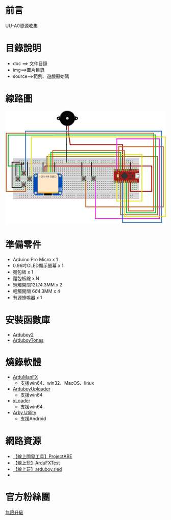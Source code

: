 # 前言
UU-A0資源收集

# 目錄說明
* doc ==> 文件目錄
* img==>圖片目錄
* source==>範例、遊戲原始碼

# 線路圖
![alt CircuitDiagram](https://github.com/channel2007/UU-A0/blob/master/img/CircuitDiagram.jpg "CircuitDiagram")

# 準備零件
* Arduino Pro Micro x 1
* 0.96吋OLED顯示螢幕 x 1
* 麵包板 x 1
* 麵包板線 x N
* 輕觸開關12*12*4.3MM x 2
* 輕觸開關 6*6*4.3MM x 4
* 有源蜂鳴器 x 1

# 安裝函數庫
* [Arduboy2](https://github.com/MLXXXp/Arduboy2)
* [ArduboyTones](https://github.com/MLXXXp/ArduboyTones)

# 燒錄軟體
* [ArduManFX](https://github.com/tuxinator2009/ArduManFX/releases)
  * 支援win64、win32、MacOS、linux
* [ArduboyUploader](https://github.com/eried/ArduboyUploader/releases/tag/1.4)
  * 支援win64
* [xLoader](https://github.com/binaryupdates/xLoader)
  * 支援win64
* [Arby Utility](https://github.com/obono/ArbyUtility?tab=readme-ov-file)
  * 支援Android

# 網路資源
* [【線上開發工具】ProjectABE](https://felipemanga.github.io/ProjectABE/)
* [【線上玩】ArduFXTest](https://bateske.github.io/ArduFXTest/)
* [【線上玩】arduboy.ried](https://arduboy.ried.cl/)
*





# 官方粉絲團
[無限升級](https://www.facebook.com/unlimited.upgrade)
